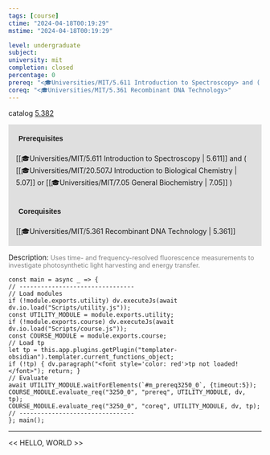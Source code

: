 ```yaml
---
tags: [course]
ctime: "2024-04-18T00:19:29"
mstime: "2024-04-18T00:19:29"

level: undergraduate
subject: 
university: mit
completion: closed
percentage: 0
prereq: "<🎓Universities/MIT/5.611 Introduction to Spectroscopy> and ( <🎓Universities/MIT/20.507J Introduction to Biological Chemistry> or <🎓Universities/MIT/7.05 General Biochemistry> )"
coreq: "<🎓Universities/MIT/5.361 Recombinant DNA Technology>"
---
```


catalog [5.382](http://student.mit.edu/catalog/m5a.html#5.382)

<span style="display: block; padding: 15px; background-color: rgb(100, 100, 100, 0.2);"><font id="m_prereq3250_0" style="display: block; font-family: Arial, sans-serif; font-weight: bold; padding: 5px">Prerequisites</font><br><span id="prereq3250_0">[[🎓Universities/MIT/5.611 Introduction to Spectroscopy | 5.611]] and ( [[🎓Universities/MIT/20.507J Introduction to Biological Chemistry | 5.07]] or [[🎓Universities/MIT/7.05 General Biochemistry | 7.05]] )</span></span>
<span style="display: block; padding: 15px; background-color: rgb(100, 100, 100, 0.2);"><font id="m_coreq3250_0" style="display: block; font-family: Arial, sans-serif; font-weight: bold; padding: 5px">Corequisites</font><br><span id="coreq3250_0">[[🎓Universities/MIT/5.361 Recombinant DNA Technology | 5.361]]</span></span>

<font style="">Description:</font>
<font style="color: grey; font-size: 0.8rem;">Uses time- and frequency-resolved fluorescence measurements to investigate photosynthetic light harvesting and energy transfer.</font>

```dataviewjs
const main = async _ => {
// --------------------------------
// Load modules
if (!module.exports.utility) dv.executeJs(await dv.io.load("Scripts/utility.js"));
const UTILITY_MODULE = module.exports.utility;
if (!module.exports.course) dv.executeJs(await dv.io.load("Scripts/course.js"));
const COURSE_MODULE = module.exports.course;
// Load tp
let tp = this.app.plugins.getPlugin("templater-obsidian").templater.current_functions_object;
if (!tp) { dv.paragraph("<font style='color: red'>tp not loaded!</font>"); return; }
// Evaluate
await UTILITY_MODULE.waitForElements(`#m_prereq3250_0`, {timeout:5});
COURSE_MODULE.evaluate_req("3250_0", "prereq", UTILITY_MODULE, dv, tp);
COURSE_MODULE.evaluate_req("3250_0", "coreq", UTILITY_MODULE, dv, tp);
// --------------------------------
}; main();
```

---

<< HELLO, WORLD >>
